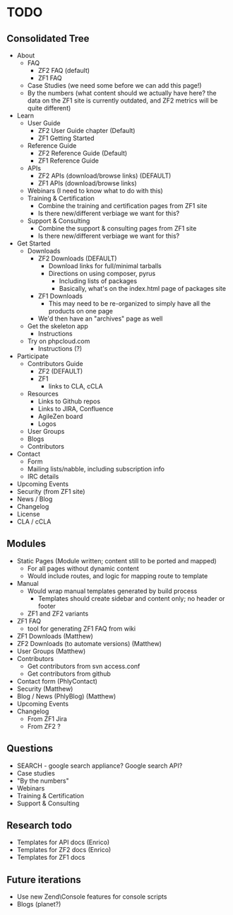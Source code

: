 TODO
====

Consolidated Tree
-----------------

- About
    - FAQ
        - ZF2 FAQ (default)
        - ZF1 FAQ
  - Case Studies (we need some before we can add this page!)
  - By the numbers (what content should we actually have here? the data on the
    ZF1 site is currently outdated, and ZF2 metrics will be quite different)
- Learn
    - User Guide
        - ZF2 User Guide chapter (Default)
        - ZF1 Getting Started
    - Reference Guide
        - ZF2 Reference Guide (Default)
        - ZF1 Reference Guide
    - APIs
        - ZF2 APIs (download/browse links) (DEFAULT)
        - ZF1 APIs (download/browse links)
    - Webinars (I need to know what to do with this)
    - Training & Certification
        - Combine the training and certification pages from ZF1 site
        - Is there new/different verbiage we want for this?
    - Support & Consulting
        - Combine the support & consulting pages from ZF1 site
        - Is there new/different verbiage we want for this?
- Get Started
    - Downloads
        - ZF2 Downloads (DEFAULT)
            - Download links for full/minimal tarballs
            - Directions on using composer, pyrus
                - Including lists of packages
                - Basically, what's on the index.html page of packages site
        - ZF1 Downloads
            - This may need to be re-organized to simply have all the products on one page
        - We'd then have an "archives" page as well
    - Get the skeleton app
        - Instructions
    - Try on phpcloud.com
        - Instructions (?)
- Participate
    - Contributors Guide
        - ZF2 (DEFAULT)
        - ZF1
            - links to CLA, cCLA
    - Resources
        - Links to Github repos
        - Links to JIRA, Confluence
        - AgileZen board
        - Logos
    - User Groups
    - Blogs
    - Contributors
- Contact
    - Form
    - Mailing lists/nabble, including subscription info
    - IRC details
- Upcoming Events
- Security (from ZF1 site)
- News / Blog
- Changelog
- License
- CLA / cCLA

Modules
-------

- Static Pages (Module written; content still to be ported and mapped)
    - For all pages without dynamic content
    - Would include routes, and logic for mapping route to template
- Manual
    - Would wrap manual templates generated by build process
        - Templates should create sidebar and content only; no header or footer
    - ZF1 and ZF2 variants
- ZF1 FAQ
    - tool for generating ZF1 FAQ from wiki
- ZF1 Downloads (Matthew)
- ZF2 Downloads (to automate versions) (Matthew)
- User Groups (Matthew)
- Contributors
    - Get contributors from svn access.conf
    - Get contributors from github
- Contact form (PhlyContact)
- Security (Matthew)
- Blog / News (PhlyBlog) (Matthew)
- Upcoming Events
- Changelog
    - From ZF1 Jira
    - From ZF2 ?

Questions
---------

- SEARCH - google search appliance? Google search API?
- Case studies
- "By the numbers"
- Webinars
- Training & Certification
- Support & Consulting

Research todo
-------------

- Templates for API docs (Enrico)
- Templates for ZF2 docs (Enrico)
- Templates for ZF1 docs

Future iterations
-----------------

- Use new Zend\Console features for console scripts
- Blogs (planet?)
